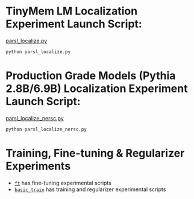 # TinyMem LM Localization Experiment Launch Script:
[parsl_localize.py](https://github.com/msakarvadia/memorization/blob/main/scripts/parsl_localize.py)
```
python parsl_localize.py
```

# Production Grade Models (Pythia 2.8B/6.9B) Localization Experiment Launch Script:
[parsl_localize_nersc.py](https://github.com/msakarvadia/memorization/blob/main/scripts/parsl_localize_nersc.py)
```
python parsl_localize_nersc.py
```

# Training, Fine-tuning & Regularizer Experiments
- [`ft`](https://github.com/msakarvadia/memorization/tree/main/scripts/ft) has fine-tuning experimental scripts
- [`basic_train`](https://github.com/msakarvadia/memorization/tree/main/scripts/basic_training) has training and regularizer experimental scripts
